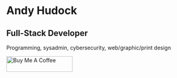 # Andy Hudock

## Full-Stack Developer
Programming, sysadmin, cybersecurity, web/graphic/print design




<a href="https://www.buymeacoffee.com/ahudock" target="_blank"><img src="https://cdn.buymeacoffee.com/buttons/default-blue.png" alt="Buy Me A Coffee" height="41" width="174"></a>

<!-- [![](https://skillicons.dev/icons?i=ableton,aws,bash,bootstrap,bsd,c,css,git,github,html,ai,js,jquery,linux,mysql,nginx,ps,php,powershell,py,regex,replit,svg,vim,vscode,wordpress)](https://skillicons.dev)-->
